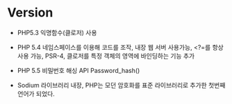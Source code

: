 # Version

* PHP5.3 익명함수(클로저) 사용

* PHP 5.4 네임스페이스를 이용해 코드를 조작, 내장 웹 서버 사용가능, <?=를 항상 사용 가능, PSR-4, 클로저를 특정 객체의 영역에 바인딩하는 기능 추가

* PHP 5.5 비밀번호 해싱 API Password_hash()

* Sodium 라이브러리 내장, PHP는 모던 암호화를 표준 라이브러리로 추가한 첫번째 언어가 되었다.